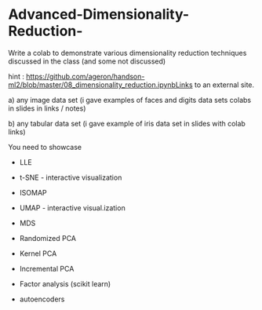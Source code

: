 # Advanced-Dimensionality-Reduction-

Write a colab to demonstrate various dimensionality reduction techniques discussed in the class (and some not discussed)

 

hint : https://github.com/ageron/handson-ml2/blob/master/08_dimensionality_reduction.ipynbLinks to an external site.

 

 

a) any image data set (i gave examples of faces and digits data sets colabs in slides in links / notes)

b) any tabular data set (i gave example of iris data set in slides with colab links)

You need to showcase 

 

- LLE

- t-SNE - interactive visualization

- ISOMAP

- UMAP - interactive visual.ization

- MDS

- Randomized PCA

- Kernel PCA

- Incremental PCA 

- Factor analysis (scikit learn)

- autoencoders
